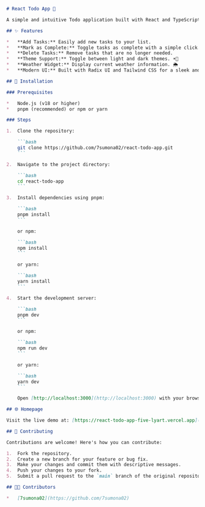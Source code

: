 ```markdown
# React Todo App 📝

A simple and intuitive Todo application built with React and TypeScript.

## ✨ Features

*   **Add Tasks:** Easily add new tasks to your list.
*   **Mark as Complete:** Toggle tasks as complete with a simple click.
*   **Delete Tasks:** Remove tasks that are no longer needed.
*   **Theme Support:** Toggle between light and dark themes. ☀️🌙
*   **Weather Widget:** Display current weather information. 🌦️
*   **Modern UI:** Built with Radix UI and Tailwind CSS for a sleek and accessible user interface.

## 🚀 Installation

### Prerequisites

*   Node.js (v18 or higher)
*   pnpm (recommended) or npm or yarn

### Steps

1.  Clone the repository:

    ```bash
    git clone https://github.com/7sumona02/react-todo-app.git
    ```

2.  Navigate to the project directory:

    ```bash
    cd react-todo-app
    ```

3.  Install dependencies using pnpm:

    ```bash
    pnpm install
    ```

    or npm:

    ```bash
    npm install
    ```

    or yarn:

    ```bash
    yarn install
    ```

4.  Start the development server:

    ```bash
    pnpm dev
    ```

    or npm:

    ```bash
    npm run dev
    ```

    or yarn:

    ```bash
    yarn dev
    ```

    Open [http://localhost:3000](http://localhost:3000) with your browser to see the result.

## 🌐 Homepage

Visit the live demo at: [https://react-todo-app-five-lyart.vercel.app](https://react-todo-app-five-lyart.vercel.app)

## 🤝 Contributing

Contributions are welcome! Here's how you can contribute:

1.  Fork the repository.
2.  Create a new branch for your feature or bug fix.
3.  Make your changes and commit them with descriptive messages.
4.  Push your changes to your fork.
5.  Submit a pull request to the `main` branch of the original repository.

## 🧑‍💻 Contributors

*   [7sumona02](https://github.com/7sumona02)
```
